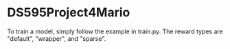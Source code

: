 ﻿# DS595Project4Mario
To train a model, simply follow the example in train.py. The reward types are "default", "wrapper", and "sparse".
